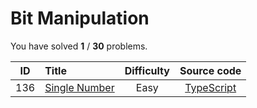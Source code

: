 # Bit Manipulation 
 You have solved  **1** / **30** problems.

| ID | Title | Difficulty | Source code |
|:--:|:-----|:-----:|:-----:|
| 136 | [Single Number](https://leetcode.com/problems/single-number/)| Easy | [TypeScript](../src/problems/136.single-number/index.ts) |
